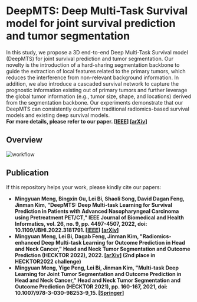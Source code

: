 # DeepMTS: Deep Multi-Task Survival model for joint survival prediction and tumor segmentation
In this study, we propose a 3D end-to-end Deep Multi-Task Survival model (DeepMTS) for joint survival prediction and tumor segmentation. Our novelty is the introduction of a hard-sharing segmentation backbone to guide the extraction of local features related to the primary tumors, which reduces the interference from non-relevant background information. In addition, we also introduce a cascaded survival network to capture the prognostic information existing out of primary tumors and further leverage the global tumor information (e.g., tumor size, shape, and locations) derived from the segmentation backbone. Our experiments demonstrate that our DeepMTS can consistently outperform traditional radiomics-based survival models and existing deep survival models.  
**For more details, please refer to our paper. [[IEEE](https://ieeexplore.ieee.org/document/9794806)] [[arXiv](https://arxiv.org/abs/2109.07711)]**

## Overview
![workflow](https://github.com/MungoMeng/Survival-DeepMTS/blob/master/Figure/Overview.png)

## Publication
If this repository helps your work, please kindly cite our papers:
* **Mingyuan Meng, Bingxin Gu, Lei Bi, Shaoli Song, David Dagan Feng, Jinman Kim, "DeepMTS: Deep Multi-task Learning for Survival Prediction in Patients with Advanced Nasopharyngeal Carcinoma using Pretreatment PET/CT," IEEE Journal of Biomedical and Health Informatics, vol. 26, no. 9, pp. 4497-4507, 2022, doi: 10.1109/JBHI.2022.3181791. [[IEEE](https://ieeexplore.ieee.org/document/9794806)] [[arXiv](https://arxiv.org/abs/2109.07711)]**
* **Mingyuan Meng, Lei Bi, Dagab Feng, Jinman Kim, "Radiomics-enhanced Deep Multi-task Learning for Outcome Prediction in Head and Neck Cancer," Head and Neck Tumor Segmentation and Outcome Prediction (HECKTOR 2022), 2022. [[arXiv](https://arxiv.org/abs/2211.05409)]
(2nd place in HECKTOR2022 challenge)**
* **Mingyuan Meng, Yige Peng, Lei Bi, Jinman Kim, "Multi-task Deep Learning for Joint Tumor Segmentation and Outcome Prediction in Head and Neck Cancer," Head and Neck Tumor Segmentation and Outcome Prediction (HECKTOR 2021), pp. 160-167, 2021, doi: 10.1007/978-3-030-98253-9_15. [[Springer](https://link.springer.com/chapter/10.1007/978-3-030-98253-9_15)]**
